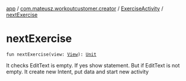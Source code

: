 [app](../../index.md) / [com.mateusz.workoutcustomer.creator](../index.md) / [ExerciseActivity](index.md) / [nextExercise](./next-exercise.md)

# nextExercise

`fun nextExercise(view: `[`View`](https://developer.android.com/reference/android/view/View.html)`): `[`Unit`](https://kotlinlang.org/api/latest/jvm/stdlib/kotlin/-unit/index.html)

It checks EditText is empty. If yes show statement. But if EditText is not empty. It create new Intent, put data and start new activity

